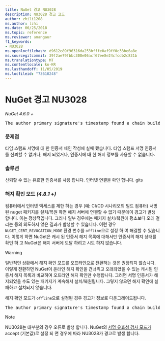```yaml
---
title: NuGet 경고 NU3028
description: NU3028 경고 코드
author: zhili1208
ms.author: lzhi
ms.date: 06/25/2018
ms.topic: reference
ms.reviewer: anangaur
f1_keywords:
- NU3028
ms.openlocfilehash: d9612c89f96316da253bfffe0af9ff0c33be6a8e
ms.sourcegitcommit: 39f2ae79fbbc308e06acf67ee8e24cfcdb2c831b
ms.translationtype: MT
ms.contentlocale: ko-KR
ms.lasthandoff: 11/05/2019
ms.locfileid: "73610248"
---
```

# <a name="nuget-warning-nu3028"></a>NuGet 경고 NU3028

*NuGet 4.6.0 +*

<pre>The author primary signature's timestamp found a chain building issue: The revocation function was unable to check revocation because the revocation server could not be reached. For more information, visit https://aka.ms/certificateRevocationMode</pre>

### <a name="issue"></a>문제점
타임 스탬프 서명에 대 한 인증서 체인 작성에 실패 했습니다. 타임 스탬프 서명 인증서를 신뢰할 수 없거나, 해지 되었거나, 인증서에 대 한 해지 정보를 사용할 수 없습니다.

### <a name="solution"></a>솔루션
신뢰할 수 있는 유효한 인증서를 사용 합니다. 인터넷 연결을 확인 합니다. gits

### <a name="revocation-check-mode-481"></a>해지 확인 모드 *(4.8.1 +)*
컴퓨터에서 인터넷 액세스를 제한 하는 경우 (예: CI/CD 시나리오의 빌드 컴퓨터) 서명 된 nuget 패키지를 설치/복원 하면 해지 서버에 연결할 수 없기 때문에이 경고가 발생 합니다. 이는 정상적입니다.
그러나 일부 경우에는 패키지 설치/복원에 평소보다 오래 걸리는 등의 의도하지 않은 결과가 발생할 수 있습니다. 이런 경우 `NUGET_CERT_REVOCATION_MODE` 환경 변수를 `offline`으로 설정 하 여 해결할 수 있습니다. 이렇게 하면 NuGet은 캐시 된 인증서 해지 목록에 대해서만 인증서의 해지 상태를 확인 하 고 NuGet은 해지 서버에 도달 하려고 시도 하지 않습니다.

> [!Warning]
> 일반적인 상황에서 해지 확인 모드를 오프라인으로 전환하는 것은 권장되지 않습니다. 이렇게 전환하면 NuGet이 온라인 해지 확인을 건너뛰고 오래되었을 수 있는 캐시된 인증서 해지 목록과 비교하여 오프라인 해지 확인만 수행합니다. 그러면 서명 인증서가 해지되었을 수도 있는 패키지가 계속해서 설치/복원됩니다. 그렇지 않으면 해지 확인에 실패하고 설치되지 않습니다.

해지 확인 모드가 `offline`으로 설정된 경우 경고가 정보로 다운그레이드됩니다.

<pre>The author primary signature's timestamp found a chain building issue: The revocation function was unable to check revocation because the certificate is not available in the cached certificate revocation list and NUGET_CERT_REVOCATION_MODE environment variable has been set to offline. For more information, visit https://aka.ms/certificateRevocationMode.</pre>

> [!Note]
> NU3028는 대부분의 경우 오류로 발생 합니다. NuGet의 [서명 유효성 검사 모드가](https://docs.microsoft.com/nuget/consume-packages/installing-signed-packages#configure-package-signature-requirements) accept (기본값)로 설정 되 면 경우에 따라 NU3028가 경고로 발생 합니다.

